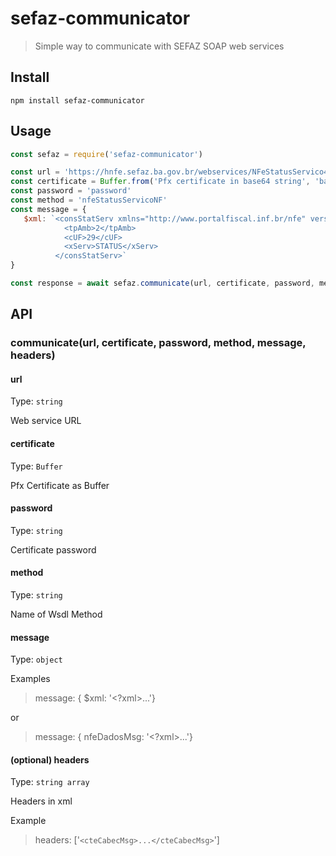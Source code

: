 # sefaz-communicator

> Simple way to communicate with SEFAZ SOAP web services

## Install

```shell
npm install sefaz-communicator
```

## Usage

```js
const sefaz = require('sefaz-communicator')

const url = 'https://hnfe.sefaz.ba.gov.br/webservices/NFeStatusServico4/NFeStatusServico4.asmx'
const certificate = Buffer.from('Pfx certificate in base64 string', 'base64')
const password = 'password'
const method = 'nfeStatusServicoNF'
const message = {
   $xml: `<consStatServ xmlns="http://www.portalfiscal.inf.br/nfe" versao="4.00">
            <tpAmb>2</tpAmb>
            <cUF>29</cUF>
            <xServ>STATUS</xServ>
          </consStatServ>`
}

const response = await sefaz.communicate(url, certificate, password, method, message)
```

## API

### communicate(url, certificate, password, method, message, headers)

#### url

Type: `string`

Web service URL

#### certificate

Type: `Buffer`

Pfx Certificate as Buffer

#### password

Type: `string`

Certificate password

#### method

Type: `string`

Name of Wsdl Method

#### message

Type: `object`

Examples
> message: { $xml: '<?xml>...'}

or

> message: { nfeDadosMsg: '<?xml>...'}

#### (optional) headers

Type: `string array`

Headers in xml

Example
> headers: ['`<cteCabecMsg>...</cteCabecMsg>`']
